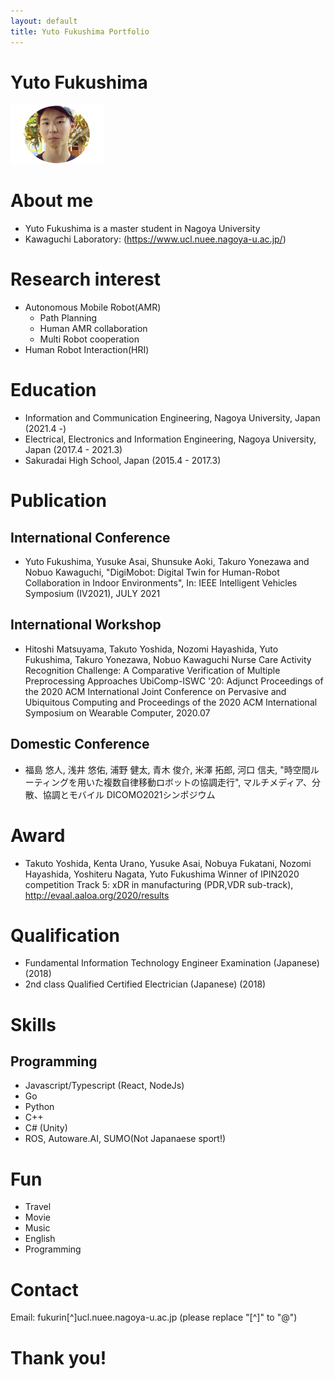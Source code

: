 ```yaml
---
layout: default
title: Yuto Fukushima Portfolio
---
```


# Yuto Fukushima
<img src="assets/img/myself.png" width="150">

# About me
- Yuto Fukushima is a master student in Nagoya University
- Kawaguchi Laboratory: (https://www.ucl.nuee.nagoya-u.ac.jp/)


# Research interest
- Autonomous Mobile Robot(AMR)
  - Path Planning
  - Human AMR collaboration
  - Multi Robot cooperation
- Human Robot Interaction(HRI)


# Education
- Information and Communication Engineering, Nagoya University, Japan (2021.4 -)
- Electrical, Electronics and Information Engineering, Nagoya University, Japan (2017.4 - 2021.3) 
- Sakuradai High School, Japan (2015.4 - 2017.3)

# Publication
## International Conference
- Yuto Fukushima, Yusuke Asai, Shunsuke Aoki, Takuro Yonezawa and Nobuo Kawaguchi, "DigiMobot: Digital Twin for Human-Robot Collaboration in Indoor Environments", In: IEEE Intelligent Vehicles Symposium (IV2021), JULY 2021

## International Workshop
- Hitoshi Matsuyama, Takuto Yoshida, Nozomi Hayashida, Yuto Fukushima, Takuro Yonezawa, Nobuo Kawaguchi
Nurse Care Activity Recognition Challenge: A Comparative Verification of Multiple Preprocessing Approaches
UbiComp-ISWC '20: Adjunct Proceedings of the 2020 ACM International Joint Conference on Pervasive and Ubiquitous Computing and Proceedings of the 2020 ACM International Symposium on Wearable Computer, 2020.07

## Domestic Conference 
- 福島 悠人, 浅井 悠佑, 浦野 健太, 青木 俊介, 米澤 拓郎, 河口 信夫, "時空間ルーティングを用いた複数自律移動ロボットの協調走行", マルチメディア、分散、協調とモバイル DICOMO2021シンポジウム


# Award
- Takuto Yoshida, Kenta Urano, Yusuke Asai, Nobuya Fukatani, Nozomi Hayashida, Yoshiteru Nagata, Yuto Fukushima Winner of IPIN2020 competition Track 5: xDR in manufacturing (PDR,VDR sub-track), http://evaal.aaloa.org/2020/results

# Qualification
- Fundamental Information Technology Engineer Examination (Japanese) (2018)
- 2nd class Qualified Certified Electrician (Japanese) (2018)

# Skills
## Programming
- Javascript/Typescript (React, NodeJs)
- Go
- Python 
- C++
- C# (Unity)
- ROS, Autoware.AI, SUMO(Not Japanaese sport!)


# Fun
- Travel
- Movie
- Music
- English
- Programming   


# Contact
Email: fukurin[^]ucl.nuee.nagoya-u.ac.jp (please replace "[^]" to "@")

# Thank you!
